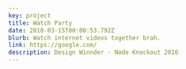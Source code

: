 ```yaml
---
key: project
title: Watch Party
date: 2018-03-15T00:00:53.792Z
blurb: Watch internet videos together brah.
link: https://google.com/
description: Design Winnder - Node Knockout 2016
---
```

